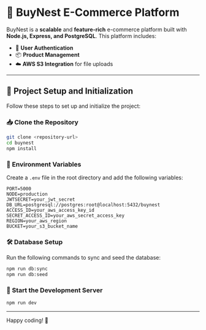 # 🚀 BuyNest E-Commerce Platform

BuyNest is a **scalable** and **feature-rich** e-commerce platform built with **Node.js, Express, and PostgreSQL**. This platform includes:
- 🛒 **User Authentication**
- 📦 **Product Management**
- ☁️ **AWS S3 Integration** for file uploads

---

## 📌 Project Setup and Initialization

Follow these steps to set up and initialize the project:

### 📥 Clone the Repository

```bash
git clone <repository-url>
cd buynest
npm install
```

### 🔑 Environment Variables
Create a `.env` file in the root directory and add the following variables:

```env
PORT=5000
NODE=production
JWTSECRET=your_jwt_secret
DB_URL=postgresql://postgres:root@localhost:5432/buynest
ACCESS_ID=your_aws_access_key_id
SECRET_ACCESS_ID=your_aws_secret_access_key
REGION=your_aws_region
BUCKET=your_s3_bucket_name
```

### 🛠 Database Setup
Run the following commands to sync and seed the database:

```bash
npm run db:sync
npm run db:seed
```

### 🚀 Start the Development Server

```bash
npm run dev
```

---

Happy coding! 🎉